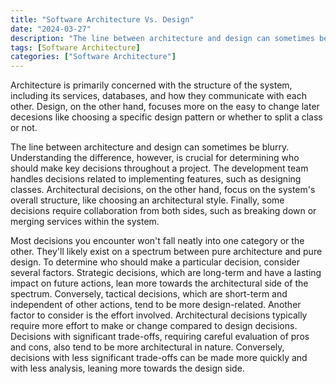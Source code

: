 ```yaml
---
title: "Software Architecture Vs. Design"
date: "2024-03-27"
description: "The line between architecture and design can sometimes be blurry.  Understanding the difference, however, is crucial for determining who should make key decisions throughout a project."
tags: [Software Architecture]
categories: ["Software Architecture"]
---
```


Architecture is primarily concerned with the structure of the system, including its services, databases, and how they communicate with each other. Design, on the other hand, focuses more on the easy to change later decesions like choosing a specific design pattern or whether to split a class or not.

The line between architecture and design can sometimes be blurry. Understanding the difference, however, is crucial for determining who should make key decisions throughout a project. The development team handles decisions related to implementing features, such as designing classes. Architectural decisions, on the other hand, focus on the system's overall structure, like choosing an architectural style. Finally, some decisions require collaboration from both sides, such as breaking down or merging services within the system.

Most decisions you encounter won't fall neatly into one category or the other. They'll likely exist on a spectrum between pure architecture and pure design. To determine who should make a particular decision, consider several factors. Strategic decisions, which are long-term and have a lasting impact on future actions, lean more towards the architectural side of the spectrum. Conversely, tactical decisions, which are short-term and independent of other actions, tend to be more design-related. Another factor to consider is the effort involved. Architectural decisions typically require more effort to make or change compared to design decisions. Decisions with significant trade-offs, requiring careful evaluation of pros and cons, also tend to be more architectural in nature. Conversely, decisions with less significant trade-offs can be made more quickly and with less analysis, leaning more towards the design side.
